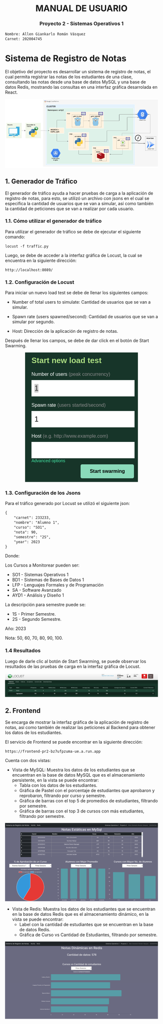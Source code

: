 # <div align="center"> MANUAL DE USUARIO </div>
### <div align="center"> Proyecto 2 - Sistemas Operativos 1</div>
```
Nombre: Allen Giankarlo Román Vásquez
Carnet: 202004745
```

# Sistema de Registro de Notas

El objetivo del proyecto es desarrollar un sistema de registro de notas, el cual permita registrar las notas de los estudiantes de una clase, consultando las notas desde una base de datos MySQL y una base de datos Redis, mostrando las consultas en una interfaz gráfica desarrolada en React.

<center><img src="assets/1.png"></center>

## 1. Generador de Tráfico

El generador de tráfico ayuda a hacer pruebas de carga a la aplicación de registro de notas, para esto, se utilizó un archivo con jsons en el cual se especifica la cantidad de usuarios que se van a simular, así como también la cantidad de peticiones que se van a realizar por cada usuario.


### 1.1. Cómo utilizar el generador de tráfico

Para utilizar el generador de tráfico se debe de ejecutar el siguiente comando:

```
locust -f traffic.py
```

Luego, se debe de acceder a la interfaz gráfica de Locust, la cual se encuentra en la siguiente dirección:

```
http://localhost:8089/
```

### 1.2. Configuración de Locust

Para iniciar un nuevo load test se debe de llenar los siguientes campos:

- Number of total users to simulate: Cantidad de usuarios que se van a simular.

- Spawn rate (users spawned/second): Cantidad de usuarios que se van a simular por segundo.

- Host: Dirección de la aplicación de registro de notas.

Después de llenar los campos, se debe de dar click en el botón de Start Swarming.

<center><img src="assets/5.png"></center>

### 1.3. Configuración de los Jsons

Para el tráfico generado por Locust se utilizó el siguiente json:

```
{
    "carnet": 233233,
    "nombre": "Alumno 1",
    "curso": "SO1",
    "nota": 90,
    "semestre": "2S",
    "year": 2023
}
```

Donde:

Los Cursos a Monitorear pueden ser:

- SO1 - Sistemas Operativos 1
- BD1 - Sistemas de Bases de Datos 1
- LFP - Lenguajes Formales y de Programación
- SA - Software Avanzado
- AYD1 - Análisis y Diseño 1

La descripción para semestre puede se:
- 1S - Primer Semestre.
- 2S - Segundo Semestre.

Año: 2023

Nota: 50, 60, 70, 80, 90, 100.

### 1.4 Resultados

Luego de darle clic al botón de Start Swarming, se puede observar los resultados de las pruebas de carga en la interfaz gráfica de Locust.

<center><img src="assets/6.png"></center>

## 2. Frontend

Se encarga de mostrar la interfaz gráfica de la aplicación de registro de notas, así como también de realizar las peticiones al Backend para obtener los datos de los estudiantes.

El servicio de Frontend se puede encontrar en la siguiente dirección:

```
https://frontend-pr2-bz7ufpzuma-ue.a.run.app
```

Cuenta con dos vistas:

- Vista de MySQL: Muestra los datos de los estudiantes que se encuentran en la base de datos MySQL que es el almacenamiento persistente, en la vista se puede encontrar:
    - Tabla con los datos de los estudiantes.
    - Gráfica de Pastel con el porcentaje de estudiantes que aprobaron y reprobaron, filtrando por curso y semestre.
    - Gráfica de barras con el top 5 de promedios de estudiantes, filtrando por semestre.
    - Gráfica de barras con el top 3 de cursos con más estudiantes, filtrando por semestre.

<center><img src="assets/3.png"></center>

- Vista de Redis: Muestra los datos de los estudiantes que se encuentran en la base de datos Redis que es el almacenamiento dinámico, en la vista se puede encontrar:
    - Label con la cantidad de estudiantes que se encuentran en la base de datos Redis.
    - Gráfica de Curso vs Cantidad de Estudiantes, filtrando por semestre.

<center><img src="assets/4.png"></center>

